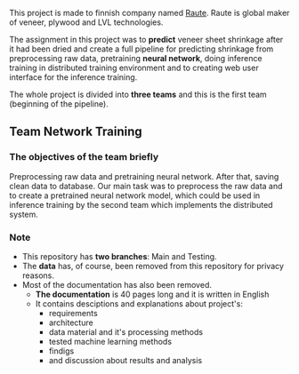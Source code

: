 This project is made to finnish company named [Raute](https://www.raute.com/investors/). Raute is global maker of veneer, plywood and LVL technologies. 

The assignment in this project was to **predict** veneer sheet shrinkage after it had been dried and create a full pipeline for predicting shrinkage from preprocessing raw data, pretraining **neural network**, doing inference training in distributed training environment and to creating web user interface for the inference training. 

The whole project is divided into **three teams** and this is the first team (beginning of the pipeline).

## Team Network Training

### The objectives of the team briefly
Preprocessing raw data and pretraining neural network. After that, saving clean data to database. Our main task was to preprocess the raw data and to create a pretrained neural network model, which could be used in inference training by the second team which implements the distributed system.


### Note
- This repository has **two branches**: Main and Testing.
- The **data** has, of course, been removed from this repository for privacy reasons.
- Most of the documentation has also been removed.
  - **The documentation** is 40 pages long and it is written in English
  - It contains desciptions and explanations about project's: 
    - requirements 
    - architecture
    - data material and it's processing methods 
    - tested machine learning methods 
    - findigs 
    - and discussion about results and analysis
